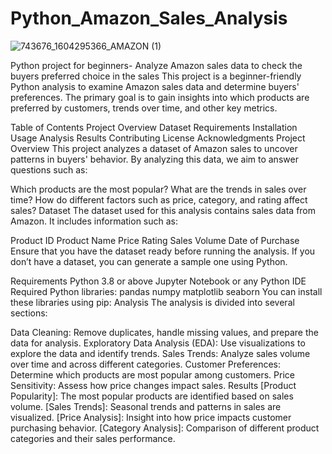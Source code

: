 # Python_Amazon_Sales_Analysis
![743676_1604295366_AMAZON (1)](https://github.com/user-attachments/assets/08fe2c4e-67ed-4d34-ab46-69be6f32c514)

Python project for beginners- Analyze Amazon sales data to check the buyers preferred choice in the sales
This project is a beginner-friendly Python analysis to examine Amazon sales data and determine buyers' preferences. The primary goal is to gain insights into which products are preferred by customers, trends over time, and other key metrics.

Table of Contents
Project Overview
Dataset
Requirements
Installation
Usage
Analysis
Results
Contributing
License
Acknowledgments
Project Overview
This project analyzes a dataset of Amazon sales to uncover patterns in buyers' behavior. By analyzing this data, we aim to answer questions such as:

Which products are the most popular?
What are the trends in sales over time?
How do different factors such as price, category, and rating affect sales?
Dataset
The dataset used for this analysis contains sales data from Amazon. It includes information such as:

Product ID
Product Name
Price
Rating
Sales Volume
Date of Purchase
Ensure that you have the dataset ready before running the analysis. If you don’t have a dataset, you can generate a sample one using Python.

Requirements
Python 3.8 or above
Jupyter Notebook or any Python IDE
Required Python libraries:
pandas
numpy
matplotlib
seaborn
You can install these libraries using pip:
Analysis
The analysis is divided into several sections:

Data Cleaning: Remove duplicates, handle missing values, and prepare the data for analysis.
Exploratory Data Analysis (EDA): Use visualizations to explore the data and identify trends.
Sales Trends: Analyze sales volume over time and across different categories.
Customer Preferences: Determine which products are most popular among customers.
Price Sensitivity: Assess how price changes impact sales.
Results
[Product Popularity]: The most popular products are identified based on sales volume.
[Sales Trends]: Seasonal trends and patterns in sales are visualized.
[Price Analysis]: Insight into how price impacts customer purchasing behavior.
[Category Analysis]: Comparison of different product categories and their sales performance.
